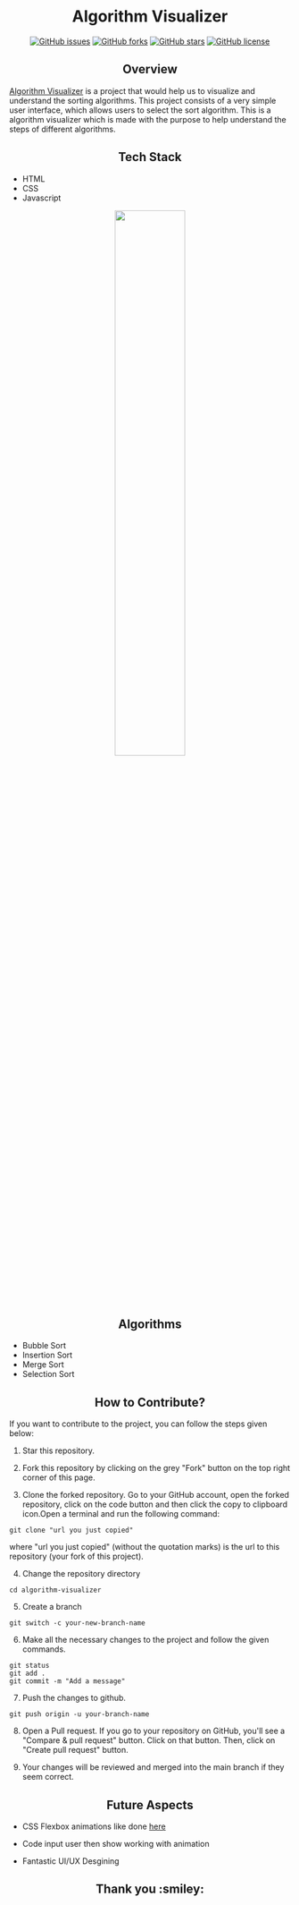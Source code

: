 <h1 align="center"> Algorithm Visualizer </h1>

<div align="center">

<a href="">[![GitHub issues](https://img.shields.io/github/issues/shivam7374/Algorithm-Visualizer)](https://github.com/shivam7374/Algorithm-Visualizer/issues)</a>
<a href="">[![GitHub forks](https://img.shields.io/github/forks/shivam7374/Algorithm-Visualizer)](https://github.com/shivam7374/Algorithm-Visualizer/network)
<a href="">[![GitHub stars](https://img.shields.io/github/stars/shivam7374/Algorithm-Visualizer)](https://github.com/shivam7374/Algorithm-Visualizer/stargazers)
<a href="">[![GitHub license](https://img.shields.io/github/license/shivam7374/Algorithm-Visualizer)](https://github.com/shivam7374/Algorithm-Visualizer/blob/master/LICENSE.md)

</div>

<h2 align="center"> Overview </h2>

[Algorithm Visualizer](https://shivam7374.github.io/Algorithm-Visualizer/) is a project that would help us to visualize and understand the sorting algorithms. This project consists of a very simple user interface, which allows users to select the sort algorithm.
This is a algorithm visualizer which is made with the purpose to help understand the steps of different algorithms.

<h2 align="center"> Tech Stack </h2>

- HTML
- CSS
- Javascript

<p align="center" width="100%">
    <img width="50%" src="https://encrypted-tbn0.gstatic.com/images?q=tbn:ANd9GcRHWTiKSB4cB53qrrKUq9P31xsER2sUnUICFA&usqp=CAU">
</p>

<h2 align="center"> Algorithms </h2>

- Bubble Sort
- Insertion Sort
- Merge Sort
- Selection Sort

<h2 align="center"> How to Contribute? </h2>
If you want to contribute to the project, you can follow the steps given below:

1. Star this repository.

2. Fork this repository by clicking on the grey "Fork" button on the top right corner of this page.

3. Clone the forked repository. Go to your GitHub account, open the forked repository, click on the code button and then click the copy to clipboard icon.Open a terminal and run the following command:

```
git clone "url you just copied"
```

where "url you just copied" (without the quotation marks) is the url to this repository (your fork of this project).

4. Change the repository directory

```
cd algorithm-visualizer
```

5. Create a branch

```
git switch -c your-new-branch-name
```

6. Make all the necessary changes to the project and follow the given commands.

```
git status
git add .
git commit -m "Add a message"
```

7. Push the changes to github.

```
git push origin -u your-branch-name
```

8. Open a Pull request. If you go to your repository on GitHub, you'll see a "Compare & pull request" button. Click on that button. Then, click on "Create pull request" button.

9. Your changes will be reviewed and merged into the main branch if they seem correct.

<h2 align="center"> Future Aspects </h2>

- CSS Flexbox animations like done [here](https://www.linkedin.com/posts/akshaymarch7_css-flexbox-ugcPost-6758996799324737536-48XR)

- Code input user then show working with animation
- Fantastic UI/UX Desgining

<h2 align="center"> Thank you :smiley: </h2>
